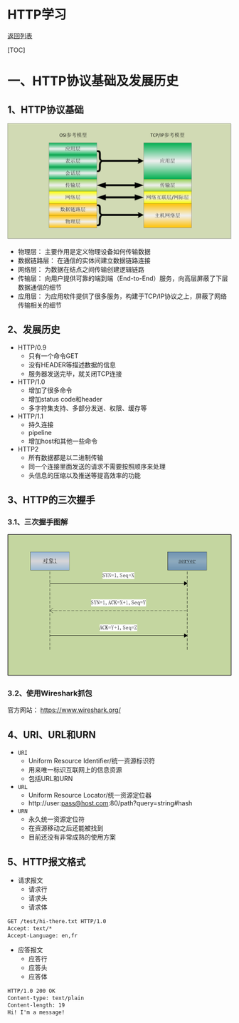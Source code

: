 # HTTP学习

[返回列表](https://github.com/EmonCodingFrontEnd/frontend-tutorial)

[TOC]

# 一、HTTP协议基础及发展历史

## 1、HTTP协议基础

![网络参考模型](https://github.com/EmonCodingFrontEnd/frontend-tutorial/blob/master/tutorials/HTTP/images/2017082601.png)

- 物理层： 主要作用是定义物理设备如何传输数据
- 数据链路层： 在通信的实体间建立数据链路连接
- 网络层： 为数据在结点之间传输创建逻辑链路
- 传输层： 向用户提供可靠的端到端（End-to-End）服务，向高层屏蔽了下层数据通信的细节
- 应用层： 为应用软件提供了很多服务，构建于TCP/IP协议之上，屏蔽了网络传输相关的细节

## 2、发展历史

- HTTP/0.9
  - 只有一个命令GET
  - 没有HEADER等描述数据的信息
  - 服务器发送完毕，就关闭TCP连接
- HTTP/1.0
  - 增加了很多命令
  - 增加status code和header
  - 多字符集支持、多部分发送、权限、缓存等
- HTTP/1.1
  - 持久连接
  - pipeline
  - 增加host和其他一些命令
- HTTP2
  - 所有数据都是以二进制传输
  - 同一个连接里面发送的请求不需要按照顺序来处理
  - 头信息的压缩以及推送等提高效率的功能

## 3、HTTP的三次握手

### 3.1、三次握手图解

![三次握手图解](https://github.com/EmonCodingFrontEnd/frontend-tutorial/blob/master/tutorials/HTTP/images/2018091101.png)

### 3.2、使用Wireshark抓包

官方网站： https://www.wireshark.org/

## 4、URI、URL和URN

- `URI` 
  - Uniform Resource Identifier/统一资源标识符
  - 用来唯一标识互联网上的信息资源
  - 包括URL和URN
- `URL` 
  - Uniform Resource Locator/统一资源定位器
  - http://user:pass@host.com:80/path?query=string#hash
- `URN`
  - 永久统一资源定位符
  - 在资源移动之后还能被找到
  - 目前还没有非常成熟的使用方案

## 5、HTTP报文格式

- 请求报文
  - 请求行
  - 请求头
  - 请求体

```
GET /test/hi-there.txt HTTP/1.0
Accept: text/*
Accept-Language: en,fr
```

- 应答报文
  - 应答行
  - 应答头
  - 应答体

```shell
HTTP/1.0 200 OK
Content-type: text/plain
Content-length: 19
Hi! I'm a message!
```







